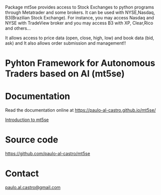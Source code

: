Package mt5se provides access to Stock Exchanges to python programs through Metatrader and some brokers. It can be used with NYSE,Nasdaq, B3(Brazilian Stock Exchange). For instance, you may access Nasdaq and NYSE with TradeView broker and you may access B3 with XP, Clear,Rico and others...

It allows access to price data (open, close, high, low) and book data (bid, ask) and It also allows order submission and management!!

Pyhton Framework for Autonomous Traders based on AI (mt5se)
==========================================


Documentation
=============

Read the documentation online at https://paulo-al-castro.github.io/mt5se/


<a href="https://paulo-al-castro.github.io/mt5se/intro.html"> Introduction to mt5se</a>

Source code
===========

https://github.com/paulo-al-castro/mt5se

Contact
=======

paulo.al.castro@gmail.com

